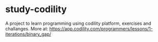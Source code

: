 # study-codility

A project to learn programming using codility platform, exercises and challanges.
More at: https://app.codility.com/programmers/lessons/1-iterations/binary_gap/ 
